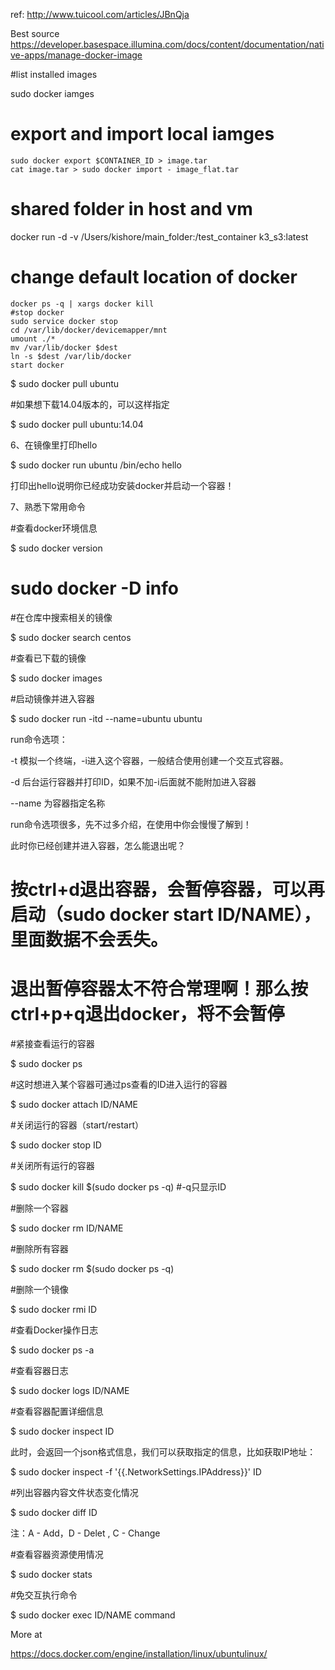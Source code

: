ref: http://www.tuicool.com/articles/JBnQja

Best source  https://developer.basespace.illumina.com/docs/content/documentation/native-apps/manage-docker-image

#list installed images

sudo docker iamges

# export and import local iamges

    sudo docker export $CONTAINER_ID > image.tar
    cat image.tar > sudo docker import - image_flat.tar

# shared folder in host and vm

docker run -d -v /Users/kishore/main_folder:/test_container k3_s3:latest


# change default location of docker
```
docker ps -q | xargs docker kill
#stop docker
sudo service docker stop
cd /var/lib/docker/devicemapper/mnt
umount ./*
mv /var/lib/docker $dest
ln -s $dest /var/lib/docker
start docker
```



$ sudo docker pull ubuntu

#如果想下载14.04版本的，可以这样指定

$ sudo docker pull ubuntu:14.04

6、在镜像里打印hello

$ sudo docker run ubuntu /bin/echo hello

打印出hello说明你已经成功安装docker并启动一个容器！

7、熟悉下常用命令

#查看docker环境信息

$ sudo docker version

# sudo docker -D info

#在仓库中搜索相关的镜像

$ sudo docker search centos

#查看已下载的镜像

$ sudo docker images

#启动镜像并进入容器

$ sudo docker run -itd --name=ubuntu ubuntu

run命令选项：

-t 模拟一个终端，-i进入这个容器，一般结合使用创建一个交互式容器。

-d 后台运行容器并打印ID，如果不加-i后面就不能附加进入容器

--name 为容器指定名称

run命令选项很多，先不过多介绍，在使用中你会慢慢了解到！

此时你已经创建并进入容器，怎么能退出呢？

# 按ctrl+d退出容器，会暂停容器，可以再启动（sudo docker start ID/NAME），里面数据不会丢失。

# 退出暂停容器太不符合常理啊！那么按ctrl+p+q退出docker，将不会暂停

#紧接查看运行的容器

$ sudo docker ps

#这时想进入某个容器可通过ps查看的ID进入运行的容器

$ sudo docker attach ID/NAME

#关闭运行的容器（start/restart）

$ sudo docker stop ID

#关闭所有运行的容器

$ sudo docker kill $(sudo docker ps -q)   #-q只显示ID

#删除一个容器

$ sudo docker rm ID/NAME

#删除所有容器

$ sudo docker rm $(sudo docker ps -q)

#删除一个镜像

$ sudo docker rmi ID

#查看Docker操作日志

$ sudo docker ps -a

#查看容器日志

$ sudo docker logs ID/NAME  

#查看容器配置详细信息

$ sudo docker inspect ID

此时，会返回一个json格式信息，我们可以获取指定的信息，比如获取IP地址：

$ sudo docker inspect -f '{{.NetworkSettings.IPAddress}}' ID

#列出容器内容文件状态变化情况

$ sudo docker diff ID

注：A - Add，D - Delet , C - Change

#查看容器资源使用情况

$ sudo docker stats

#免交互执行命令

$ sudo docker exec ID/NAME command


More at 

https://docs.docker.com/engine/installation/linux/ubuntulinux/

